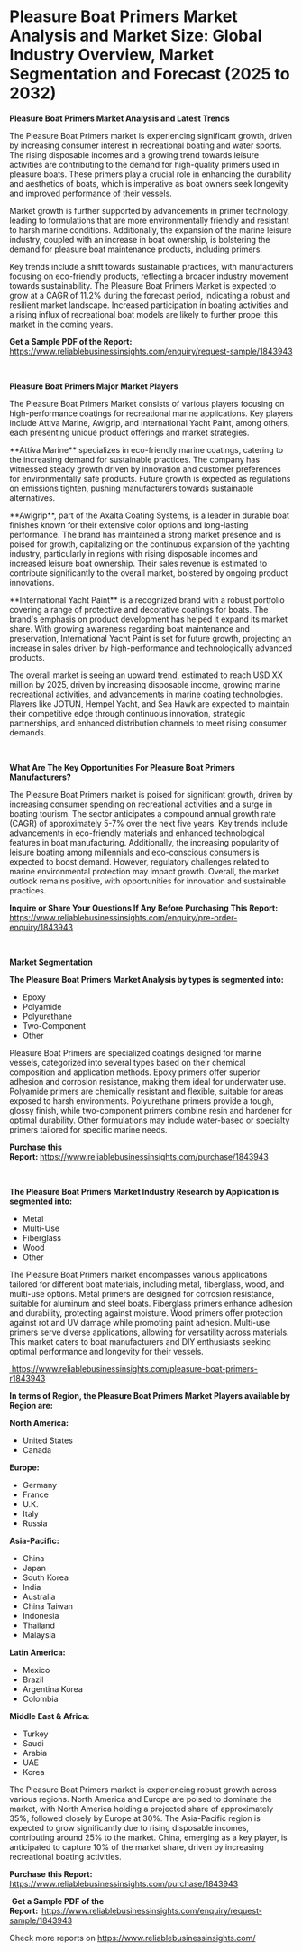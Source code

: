 <p><h1>Pleasure Boat Primers Market Analysis and Market Size: Global Industry Overview, Market Segmentation and Forecast (2025 to 2032)</h1></p><p><strong>Pleasure Boat Primers Market Analysis and Latest Trends</strong></p>
<p><p>The Pleasure Boat Primers market is experiencing significant growth, driven by increasing consumer interest in recreational boating and water sports. The rising disposable incomes and a growing trend towards leisure activities are contributing to the demand for high-quality primers used in pleasure boats. These primers play a crucial role in enhancing the durability and aesthetics of boats, which is imperative as boat owners seek longevity and improved performance of their vessels.</p><p>Market growth is further supported by advancements in primer technology, leading to formulations that are more environmentally friendly and resistant to harsh marine conditions. Additionally, the expansion of the marine leisure industry, coupled with an increase in boat ownership, is bolstering the demand for pleasure boat maintenance products, including primers.</p><p>Key trends include a shift towards sustainable practices, with manufacturers focusing on eco-friendly products, reflecting a broader industry movement towards sustainability. The Pleasure Boat Primers Market is expected to grow at a CAGR of 11.2% during the forecast period, indicating a robust and resilient market landscape. Increased participation in boating activities and a rising influx of recreational boat models are likely to further propel this market in the coming years.</p></p>
<p><strong>Get a Sample PDF of the Report:&nbsp;</strong> <a href="https://www.reliablebusinessinsights.com/enquiry/request-sample/1843943?utm_campaign=2242&utm_medium=2&utm_source=Github&utm_content=ia&utm_term=03042025&utm_id=pleasure-boat-primers">https://www.reliablebusinessinsights.com/enquiry/request-sample/1843943</a></p>
<p>&nbsp;</p>
<p><strong>Pleasure Boat Primers Major Market Players</strong></p>
<p><p>The Pleasure Boat Primers Market consists of various players focusing on high-performance coatings for recreational marine applications. Key players include Attiva Marine, Awlgrip, and International Yacht Paint, among others, each presenting unique product offerings and market strategies.</p><p>**Attiva Marine** specializes in eco-friendly marine coatings, catering to the increasing demand for sustainable practices. The company has witnessed steady growth driven by innovation and customer preferences for environmentally safe products. Future growth is expected as regulations on emissions tighten, pushing manufacturers towards sustainable alternatives.</p><p>**Awlgrip**, part of the Axalta Coating Systems, is a leader in durable boat finishes known for their extensive color options and long-lasting performance. The brand has maintained a strong market presence and is poised for growth, capitalizing on the continuous expansion of the yachting industry, particularly in regions with rising disposable incomes and increased leisure boat ownership. Their sales revenue is estimated to contribute significantly to the overall market, bolstered by ongoing product innovations.</p><p>**International Yacht Paint** is a recognized brand with a robust portfolio covering a range of protective and decorative coatings for boats. The brand's emphasis on product development has helped it expand its market share. With growing awareness regarding boat maintenance and preservation, International Yacht Paint is set for future growth, projecting an increase in sales driven by high-performance and technologically advanced products.</p><p>The overall market is seeing an upward trend, estimated to reach USD XX million by 2025, driven by increasing disposable income, growing marine recreational activities, and advancements in marine coating technologies. Players like JOTUN, Hempel Yacht, and Sea Hawk are expected to maintain their competitive edge through continuous innovation, strategic partnerships, and enhanced distribution channels to meet rising consumer demands.</p></p>
<p>&nbsp;</p>
<p><strong>What Are The Key Opportunities For Pleasure Boat Primers Manufacturers?</strong></p>
<p><p>The Pleasure Boat Primers market is poised for significant growth, driven by increasing consumer spending on recreational activities and a surge in boating tourism. The sector anticipates a compound annual growth rate (CAGR) of approximately 5-7% over the next five years. Key trends include advancements in eco-friendly materials and enhanced technological features in boat manufacturing. Additionally, the increasing popularity of leisure boating among millennials and eco-conscious consumers is expected to boost demand. However, regulatory challenges related to marine environmental protection may impact growth. Overall, the market outlook remains positive, with opportunities for innovation and sustainable practices.</p></p>
<p><strong>Inquire or Share Your Questions If Any Before Purchasing This Report:</strong> <a href="https://www.reliablebusinessinsights.com/enquiry/pre-order-enquiry/1843943?utm_campaign=2242&utm_medium=2&utm_source=Github&utm_content=ia&utm_term=03042025&utm_id=pleasure-boat-primers">https://www.reliablebusinessinsights.com/enquiry/pre-order-enquiry/1843943</a></p>
<p>&nbsp;</p>
<p><strong>Market Segmentation</strong></p>
<p><strong>The Pleasure Boat Primers Market Analysis by types is segmented into:</strong></p>
<p><ul><li>Epoxy</li><li>Polyamide</li><li>Polyurethane</li><li>Two-Component</li><li>Other</li></ul></p>
<p><p>Pleasure Boat Primers are specialized coatings designed for marine vessels, categorized into several types based on their chemical composition and application methods. Epoxy primers offer superior adhesion and corrosion resistance, making them ideal for underwater use. Polyamide primers are chemically resistant and flexible, suitable for areas exposed to harsh environments. Polyurethane primers provide a tough, glossy finish, while two-component primers combine resin and hardener for optimal durability. Other formulations may include water-based or specialty primers tailored for specific marine needs.</p></p>
<p><strong>Purchase this Report:&nbsp;</strong><a href="https://www.reliablebusinessinsights.com/purchase/1843943?utm_campaign=2242&utm_medium=2&utm_source=Github&utm_content=ia&utm_term=03042025&utm_id=pleasure-boat-primers">https://www.reliablebusinessinsights.com/purchase/1843943</a></p>
<p>&nbsp;</p>
<p><strong>The Pleasure Boat Primers Market Industry Research by Application is segmented into:</strong></p>
<p><ul><li>Metal</li><li>Multi-Use</li><li>Fiberglass</li><li>Wood</li><li>Other</li></ul></p>
<p><p>The Pleasure Boat Primers market encompasses various applications tailored for different boat materials, including metal, fiberglass, wood, and multi-use options. Metal primers are designed for corrosion resistance, suitable for aluminum and steel boats. Fiberglass primers enhance adhesion and durability, protecting against moisture. Wood primers offer protection against rot and UV damage while promoting paint adhesion. Multi-use primers serve diverse applications, allowing for versatility across materials. This market caters to boat manufacturers and DIY enthusiasts seeking optimal performance and longevity for their vessels.</p></p>
<p><a href="https://www.reliablebusinessinsights.com/pleasure-boat-primers-r1843943?utm_campaign=2242&utm_medium=2&utm_source=Github&utm_content=ia&utm_term=03042025&utm_id=pleasure-boat-primers">&nbsp;https://www.reliablebusinessinsights.com/pleasure-boat-primers-r1843943</a></p>
<p><strong>In terms of Region, the Pleasure Boat Primers Market Players available by Region are:</strong></p>
<p>
    <p> <strong> North America: </strong>
        <ul>
            <li>United States</li>
            <li>Canada</li>
        </ul>
        </p> 
    <p> <strong> Europe: </strong>
        <ul>
            <li>Germany</li>
            <li>France</li>
            <li>U.K.</li>
            <li>Italy</li>
            <li>Russia</li>
        </ul>
        </p> 
    <p> <strong> Asia-Pacific: </strong>
        <ul>
            <li>China</li>
            <li>Japan</li>
            <li>South Korea</li>
            <li>India</li>
            <li>Australia</li>
            <li>China Taiwan</li>
            <li>Indonesia</li>
            <li>Thailand</li>
            <li>Malaysia</li>
        </ul>
        </p> 
    <p> <strong> Latin America: </strong>
        <ul>
            <li>Mexico</li>
            <li>Brazil</li>
            <li>Argentina Korea</li>
            <li>Colombia</li>
        </ul>
        </p> 
    <p> <strong> Middle East & Africa: </strong>
        <ul>
            <li>Turkey</li>
            <li>Saudi</li>
            <li>Arabia</li>
            <li>UAE</li>
            <li>Korea</li>
        </ul>
    </p>
    </p>
<p><p>The Pleasure Boat Primers market is experiencing robust growth across various regions. North America and Europe are poised to dominate the market, with North America holding a projected share of approximately 35%, followed closely by Europe at 30%. The Asia-Pacific region is expected to grow significantly due to rising disposable incomes, contributing around 25% to the market. China, emerging as a key player, is anticipated to capture 10% of the market share, driven by increasing recreational boating activities.</p></p>
<p><strong>Purchase this Report: </strong><a href="https://www.reliablebusinessinsights.com/purchase/1843943?utm_campaign=2242&utm_medium=2&utm_source=Github&utm_content=ia&utm_term=03042025&utm_id=pleasure-boat-primers">https://www.reliablebusinessinsights.com/purchase/1843943</a></p>
<p>&nbsp;<strong>Get a Sample PDF of the Report:&nbsp;&nbsp;</strong><a href="https://www.reliablebusinessinsights.com/enquiry/request-sample/1843943?utm_campaign=2242&utm_medium=2&utm_source=Github&utm_content=ia&utm_term=03042025&utm_id=pleasure-boat-primers">https://www.reliablebusinessinsights.com/enquiry/request-sample/1843943</a></p>
<p><strong></strong></p>
<p>Check more reports on <a href="https://www.reliablebusinessinsights.com/?utm_campaign=2242&utm_medium=2&utm_source=Github&utm_content=ia&utm_term=03042025&utm_id=pleasure-boat-primers">https://www.reliablebusinessinsights.com/</a></p>